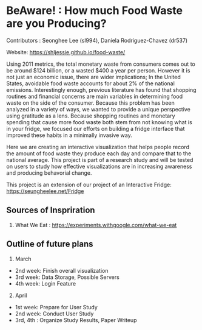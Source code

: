 # BeAware! : How much Food Waste are you Producing? 

Contributors : Seonghee Lee (sl994), Daniela Rodriguez-Chavez (dr537)

Website: https://shljessie.github.io/food-waste/ 

Using 2011 metrics, the total monetary waste from consumers comes out to be around $124 billion, or a wasted $400 a year per person. However it is not just an economic issue, there are wider implications; In the United States, avoidable food waste accounts for about 2% of the national emissions. Interestingly enough, previous literature has found that shopping routines and financial concerns are main variables in determining food waste on the side of the consumer. Because this problem has been analyzed in a variety of ways, we wanted to provide a unique perspective using gratitude as a lens. Because shopping routines and monetary spending that cause more food waste both stem from not knowing what is in your fridge, we focused our efforts on building a fridge interface that improved these habits in a minimally invasive way.

Here we are creating an interactive visualization that helps people record the amount of food waste they produce each day and compare that to the national average. This project is part of a research study and will be tested on users to study how effective visualizations are in increasing awareness and producing behavorial change. 

This project is an extension of our project of an Interactive Fridge: https://seungheelee.net/Fridge 

## Sources of Inspriration

1. What We Eat : https://experiments.withgoogle.com/what-we-eat 


## Outline of future plans 

1. March 
  * 2nd week: Finish overall visualization
  * 3rd week: Data Storage, Possible Servers
  * 4th week: Login Feature 

2. April 
  * 1st week: Prepare for User Study 
  * 2nd week: Conduct User Study 
  * 3rd, 4th : Organize Study Results, Paper Writeup 





